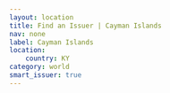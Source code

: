 ```yaml
---
layout: location
title: Find an Issuer | Cayman Islands
nav: none
label: Cayman Islands
location:
    country: KY
category: world
smart_issuer: true
---
```

